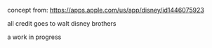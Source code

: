 concept from: https://apps.apple.com/us/app/disney/id1446075923

all credit goes to walt disney brothers

a work in progress
